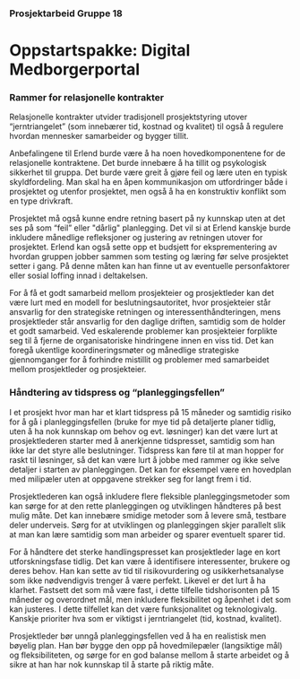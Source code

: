 ### Prosjektarbeid Gruppe 18
# Oppstartspakke: Digital Medborgerportal

### Rammer for relasjonelle kontrakter
Relasjonelle kontrakter utvider tradisjonell prosjektstyring utover “jerntriangelet” (som innebærer tid, kostnad og kvalitet) til også å regulere hvordan mennesker samarbeider og bygger tillit. 

Anbefalingene til Erlend burde være å ha noen hovedkomponentene for de relasjonelle kontraktene. Det burde innebære å ha tillit og psykologisk sikkerhet til gruppa. Det burde være greit å gjøre feil og lære uten en typisk skyldfordeling. Man skal ha en åpen kommunikasjon om utfordringer både i prosjektet og utenfor prosjektet, men også å ha en konstruktiv konflikt som en type drivkraft. 

Prosjektet må også kunne endre retning basert på ny kunnskap uten at det ses på som “feil” eller "dårlig" planlegging. Det vil si at Erlend kanskje burde inkludere månedlige refleksjoner og justering av retningen utover for prosjektet. Erlend kan også sette opp et budsjett for eksprementering av hvordan gruppen jobber sammen som testing og læring før selve prosjektet setter i gang. På denne måten kan han finne ut av eventuelle personfaktorer eller sosial loffing innad i deltakelsen.

For å få et godt samarbeid mellom prosjekteier og prosjektleder kan det være lurt med en modell for beslutningsautoritet, hvor prosjekteier står ansvarlig for den strategiske retningen og interessenthåndteringen, mens prosjektleder står ansvarlig for den daglige driften, samtidig som de holder et godt samarbeid. Ved eskalerende problemer kan prosjekteier forplikte seg til å fjerne de organisatoriske hindringene innen en viss tid. Det kan foregå ukentlige koordineringsmøter og månedlige strategiske gjennomganger for å forhindre mistillit og problemer med samarbeidet mellom prosjektleder og prosjekteier.

### Håndtering av tidspress og “planleggingsfellen”
I et prosjekt hvor man har et klart tidspress på 15 måneder og samtidig risiko for å gå i planleggingsfellen (bruke for mye tid på detaljerte planer tidlig, uten å ha nok kunnskap om behov og evt. løsninger) kan det være lurt at prosjektlederen starter med å anerkjenne tidspresset, samtidig som han ikke lar det styre alle beslutninger. Tidspress kan føre til at man hopper for raskt til løsninger, så det kan være lurt å jobbe med rammer og ikke selve detaljer i starten av planleggingen. Det kan for eksempel være en hovedplan med milipæler uten at oppgavene strekker seg for langt frem i tid.

Prosjektlederen kan også inkludere flere fleksible planleggingsmetoder som kan sørge for at den rette planleggingen og utviklingen håndteres på best mulig måte. Det kan innebære smidige metoder som å levere små, testbare deler underveis. Sørg for at utviklingen og planleggingen skjer parallelt slik at man kan lære samtidig som man arbeider og sparer eventuelt sparer tid. 

For å håndtere det sterke handlingspresset kan prosjektleder lage en kort utforskningsfase tidlig. Det kan være å identifisere interessenter, brukere og deres behov. Han kan sette av tid til risikovurdering og usikkerhetsanalyse som ikke nødvendigvis trenger å være perfekt. Likevel er det lurt å ha klarhet. Fastsett det som må være fast, i dette tilfelle tidshorisonten på 15 måneder og overordnet mål, men inkludere fleksibilitet og åpenhet i det som kan justeres. I dette tilfellet kan det være funksjonalitet og teknologivalg. Kanskje prioriter hva som er viktigst i jerntriangelet (tid, kostnad, kvalitet).

Prosjektleder bør unngå planleggingsfellen ved å ha en realistisk men bøyelig plan. Han bør bygge den opp på hovedmilepæler (langsiktige mål) og fleksibiliteten, og sørge for en god balanse mellom å starte arbeidet og å sikre at han har nok kunnskap til å starte på riktig måte.
